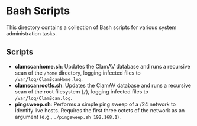 # Bash Scripts

This directory contains a collection of Bash scripts for various system administration tasks.

## Scripts

- **clamscanhome.sh**: Updates the ClamAV database and runs a recursive scan of the `/home` directory, logging infected files to `/var/log/ClamScanHome.log`.
- **clamscanrootfs.sh**: Updates the ClamAV database and runs a recursive scan of the root filesystem (`/`), logging infected files to `/var/log/ClamScan.log`.
- **pingsweep.sh**: Performs a simple ping sweep of a /24 network to identify live hosts. Requires the first three octets of the network as an argument (e.g., `./pingsweep.sh 192.168.1`).
